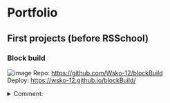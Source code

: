 # Portfolio
## First projects (before RSSchool)
### Block build
![image](https://user-images.githubusercontent.com/63554864/206157128-fd60250b-9ed9-4659-9cb2-f57f2aa14aa7.png)
Repo: https://github.com/Wsko-12/blockBuild  
Deploy: https://wsko-12.github.io/blockBuild/

<details>
<summary>Comment:</summary>
<br>
This is my first project. This is a small clone of Minecraft (build only). Project was made using Three.js lib, and hardest part was create a global light (it was made using glsl shader and calculating "light value" for every vertex on cube). 


Thus it turned out to simulate global illumination (shadow in the corners (1)) and all global light (2):
![image](https://user-images.githubusercontent.com/63554864/206159334-c482ad00-40a7-43ca-a7b5-4760f151c921.png)

It's dynamic, so if we delete cube we will see light at the tunel:
![image](https://user-images.githubusercontent.com/63554864/206159759-b8ceef65-ab27-42a3-a713-af6921046fa1.png)

Also I implemented block light (for example lava):
![image](https://user-images.githubusercontent.com/63554864/206160158-50ee924b-bd3f-414c-b111-a2b308688750.png)

Created a dynamic changes of geometry for liquid blocks
![image](https://user-images.githubusercontent.com/63554864/206160800-d674cee6-a045-42f8-96b0-3e78cc21822e.png)

And also this Minecraft "physics" of water
![image](https://user-images.githubusercontent.com/63554864/206161108-4c3e1e81-f06c-41a1-93b1-dea3cca26288.png)
![image](https://user-images.githubusercontent.com/63554864/206161271-629ffbe6-39fe-4e03-9eb5-d29cb3e7f725.png)


 It also works in reverse. So if I remove the very first block of water from which it spread, all the remaining water will "dry up":
![image](https://user-images.githubusercontent.com/63554864/206161776-6320f914-b816-4ae6-b5af-e6f9a10d1cf4.png)
![image](https://user-images.githubusercontent.com/63554864/206161967-fd889a2d-d6bf-4ff9-a1e8-ce4ed65af42b.png)


</details>
